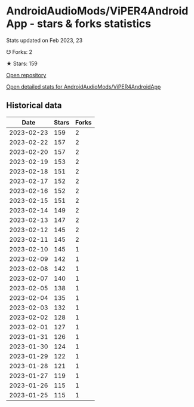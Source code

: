 # AndroidAudioMods/ViPER4AndroidApp - stars & forks statistics

Stats updated on Feb 2023, 23

☋ Forks: 2

★ Stars: 159

[Open repository](https://github.com/AndroidAudioMods/ViPER4AndroidApp)

[Open detailed stats for AndroidAudioMods/ViPER4AndroidApp](https://reviewgithub.com/rep/AndroidAudioMods/ViPER4AndroidApp)

## Historical data
| Date | Stars | Forks |
|------|-------|-------|
| 2023-02-23 | 159 | 2 | 
| 2023-02-22 | 157 | 2 | 
| 2023-02-20 | 157 | 2 | 
| 2023-02-19 | 153 | 2 | 
| 2023-02-18 | 151 | 2 | 
| 2023-02-17 | 152 | 2 | 
| 2023-02-16 | 152 | 2 | 
| 2023-02-15 | 151 | 2 | 
| 2023-02-14 | 149 | 2 | 
| 2023-02-13 | 147 | 2 | 
| 2023-02-12 | 145 | 2 | 
| 2023-02-11 | 145 | 2 | 
| 2023-02-10 | 145 | 1 | 
| 2023-02-09 | 142 | 1 | 
| 2023-02-08 | 142 | 1 | 
| 2023-02-07 | 140 | 1 | 
| 2023-02-05 | 138 | 1 | 
| 2023-02-04 | 135 | 1 | 
| 2023-02-03 | 132 | 1 | 
| 2023-02-02 | 128 | 1 | 
| 2023-02-01 | 127 | 1 | 
| 2023-01-31 | 126 | 1 | 
| 2023-01-30 | 124 | 1 | 
| 2023-01-29 | 122 | 1 | 
| 2023-01-28 | 121 | 1 | 
| 2023-01-27 | 119 | 1 | 
| 2023-01-26 | 115 | 1 | 
| 2023-01-25 | 115 | 1 | 


